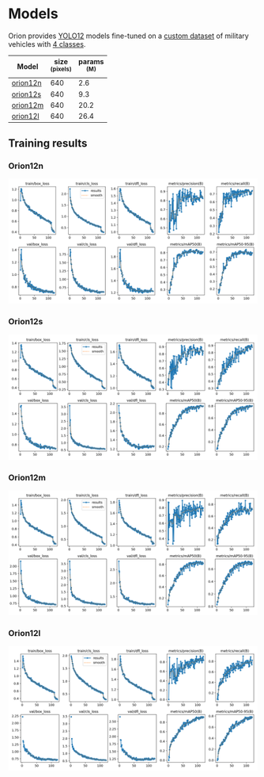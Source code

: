 # Models

Orion provides [YOLO12](https://docs.ultralytics.com/models/yolo12/) models fine-tuned on a [custom dataset](datasets.md) of military vehicles with [4 classes](classes.md).

| Model                                                                                 | size<br><sup>(pixels) | params<br><sup>(M)   |
| ------------------------------------------------------------------------------------  | --------------------- | -------------------- |
| [orion12n](https://github.com/ultralytics/assets/releases/download/v8.3.0/yolo12n.pt) | 640                   | 2.6                  |
| [orion12s](https://github.com/ultralytics/assets/releases/download/v8.3.0/yolo12s.pt) | 640                   | 9.3                  |
| [orion12m](https://github.com/ultralytics/assets/releases/download/v8.3.0/yolo12m.pt) | 640                   | 20.2                 |
| [orion12l](https://github.com/ultralytics/assets/releases/download/v8.3.0/yolo12l.pt) | 640                   | 26.4                 |

## Training results

### Orion12n

![Orion12n training results](trains/orion12n/results.png)

### Orion12s

![Orion12s training results](trains/orion12s/results.png)

### Orion12m

![Orion12m training results](trains/orion12m/results.png)

### Orion12l

![Orion12l training results](trains/orion12l/results.png)
